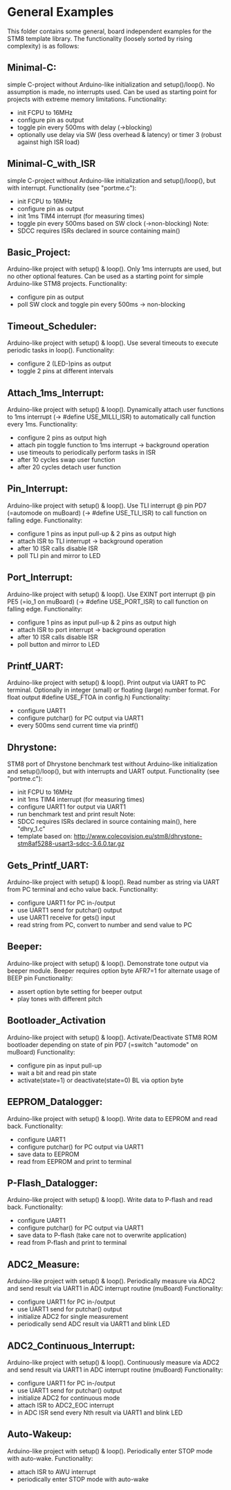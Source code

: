 General Examples
=================

This folder contains some general, board independent examples for
the STM8 template library. The functionality (loosely sorted by 
rising complexity) is as follows:

Minimal-C: 
----------
  simple C-project without Arduino-like initialization and 
  setup()/loop(). No assumption is made, no interrupts used.
  Can be used as starting point for projects with extreme
  memory limitations.
  Functionality:
  - init FCPU to 16MHz
  - configure pin as output
  - toggle pin every 500ms with delay (->blocking)
  - optionally use delay via SW (less overhead & latency) or timer 3 (robust against high ISR load)


Minimal-C_with_ISR
----------
  simple C-project without Arduino-like initialization and 
  setup()/loop(), but with interrupt.
  Functionality (see "portme.c"):
  - init FCPU to 16MHz
  - configure pin as output
  - init 1ms TIM4 interrupt (for measuring times)
  - toggle pin every 500ms based on SW clock (->non-blocking)
  Note:
  - SDCC requires ISRs declared in source containing main()


Basic_Project: 
----------
  Arduino-like project with setup() & loop(). Only 1ms interrupts
  are used, but no other optional features. Can be used as a 
  starting point for simple Arduino-like STM8 projects.
  Functionality:
  - configure pin as output
  - poll SW clock and toggle pin every 500ms -> non-blocking


Timeout_Scheduler:
----------
  Arduino-like project with setup() & loop(). Use several timeouts
  to execute periodic tasks in loop(). 
  Functionality:
  - configure 2 (LED-)pins as output
  - toggle 2 pins at different intervals


Attach_1ms_Interrupt: 
----------
  Arduino-like project with setup() & loop(). Dynamically attach 
  user functions to 1ms interrupt (-> #define USE_MILLI_ISR) to 
  automatically call function every 1ms. 
  Functionality:
  - configure 2 pins as output high
  - attach pin toggle function to 1ms interrupt -> background operation
  - use timeouts to periodically perform tasks in ISR
  - after 10 cycles swap user function
  - after 20 cycles detach user function


Pin_Interrupt: 
----------
  Arduino-like project with setup() & loop(). 
  Use TLI interrupt @ pin PD7 (=automode on muBoard)
  (-> #define USE_TLI_ISR) to call function on falling edge. 
  Functionality:
  - configure 1 pins as input pull-up & 2 pins as output high
  - attach ISR to TLI interrupt -> background operation
  - after 10 ISR calls disable ISR
  - poll TLI pin and mirror to LED


Port_Interrupt: 
----------
  Arduino-like project with setup() & loop(). 
  Use EXINT port interrupt @ pin PE5 (=io_1 on muBoard)
  (-> #define USE_PORT_ISR) to call function on falling edge. 
  Functionality:
  - configure 1 pins as input pull-up & 2 pins as output high
  - attach ISR to port interrupt -> background operation
  - after 10 ISR calls disable ISR
  - poll button and mirror to LED


Printf_UART:
----------
  Arduino-like project with setup() & loop(). Print output
  via UART to PC terminal. Optionally in integer (small)
  or floating (large) number format. 
  For float output #define USE_FTOA in config.h)
  Functionality:
  - configure UART1
  - configure putchar() for PC output via UART1
  - every 500ms send current time via printf()


Dhrystone: 
----------
  STM8 port of Dhrystone benchmark test without Arduino-like 
  initialization and setup()/loop(), but with interrupts and
  UART output.
  Functionality (see "portme.c"):
  - init FCPU to 16MHz
  - init 1ms TIM4 interrupt (for measuring times)
  - configure UART1 for output via UART1
  - run benchmark test and print result
  Note:
  - SDCC requires ISRs declared in source containing main(), here "dhry_1.c"
  - template based on: http://www.colecovision.eu/stm8/dhrystone-stm8af5288-usart3-sdcc-3.6.0.tar.gz


Gets_Printf_UART:
----------
  Arduino-like project with setup() & loop(). Read number
  as string via UART from PC terminal and echo value back.
  Functionality:
  - configure UART1 for PC in-/output
  - use UART1 send for putchar() output
  - use UART1 receive for gets() input
  - read string from PC, convert to number and send value to PC


Beeper:
----------
  Arduino-like project with setup() & loop(). 
  Demonstrate tone output via beeper module.
  Beeper requires option byte AFR7=1 for alternate usage of BEEP pin 
  Functionality:
  - assert option byte setting for beeper output 
  - play tones with different pitch

  
Bootloader_Activation
----------
  Arduino-like project with setup() & loop(). 
  Activate/Deactivate STM8 ROM bootloader depending on
  state of pin PD7 (=switch "automode" on muBoard)
  Functionality:
  - configure pin as input pull-up
  - wait a bit and read pin state
  - activate(state=1) or deactivate(state=0) BL via option byte


EEPROM_Datalogger:
----------
  Arduino-like project with setup() & loop(). Write data 
  to EEPROM and read back.
  Functionality:
  - configure UART1
  - configure putchar() for PC output via UART1
  - save data to EEPROM
  - read from EEPROM and print to terminal 


P-Flash_Datalogger:
----------
  Arduino-like project with setup() & loop(). 
  Write data to P-flash and read back.
  Functionality:
  - configure UART1
  - configure putchar() for PC output via UART1
  - save data to P-flash (take care not to overwrite application)
  - read from P-flash and print to terminal 


ADC2_Measure:
----------
  Arduino-like project with setup() & loop().
  Periodically measure via ADC2 and send result via 
  UART1 in ADC interrupt routine (muBoard)
  Functionality:
  - configure UART1 for PC in-/output
  - use UART1 send for putchar() output
  - initialize ADC2 for single measurement
  - periodically send ADC result via UART1 and blink LED


ADC2_Continuous_Interrupt:
----------
  Arduino-like project with setup() & loop().
  Continuously measure via ADC2 and send result via 
  UART1 in ADC interrupt routine (muBoard)
  Functionality:
  - configure UART1 for PC in-/output
  - use UART1 send for putchar() output
  - initialize ADC2 for continuous mode
  - attach ISR to ADC2_EOC interrupt
  - in ADC ISR send every Nth result via UART1 and blink LED


Auto-Wakeup:
----------
  Arduino-like project with setup() & loop().
  Periodically enter STOP mode with auto-wake.
  Functionality:
  - attach ISR to AWU interrupt
  - periodically enter STOP mode with auto-wake

